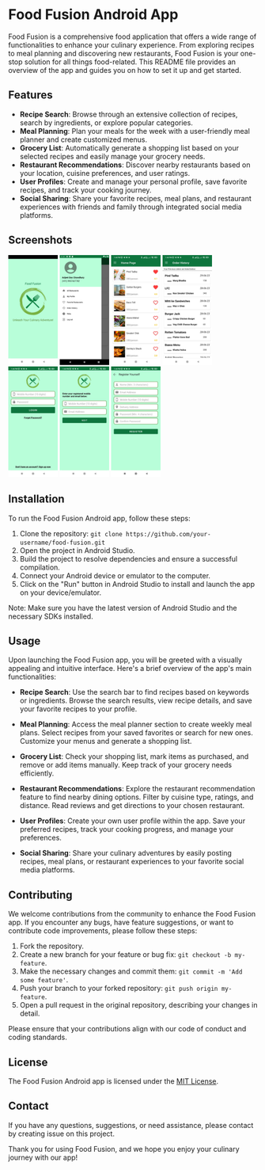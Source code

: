 # Food Fusion Android App

Food Fusion is a comprehensive food application that offers a wide range of functionalities to enhance your culinary experience. From exploring recipes to meal planning and discovering new restaurants, Food Fusion is your one-stop solution for all things food-related. This README file provides an overview of the app and guides you on how to set it up and get started.

## Features
- **Recipe Search**: Browse through an extensive collection of recipes, search by ingredients, or explore popular categories.
- **Meal Planning**: Plan your meals for the week with a user-friendly meal planner and create customized menus.
- **Grocery List**: Automatically generate a shopping list based on your selected recipes and easily manage your grocery needs.
- **Restaurant Recommendations**: Discover nearby restaurants based on your location, cuisine preferences, and user ratings.
- **User Profiles**: Create and manage your personal profile, save favorite recipes, and track your cooking journey.
- **Social Sharing**: Share your favorite recipes, meal plans, and restaurant experiences with friends and family through integrated social media platforms.
                                
## Screenshots

<img src="SplashScreen.jpeg" alt="Splash Screen" width=100px>
<img src="Drawer.png" alt="Drawer" width=100px>
<img src="Homepage.jpeg" alt="HomePage" width=100px>
<img src="History.jpeg" alt="History" width=100px>
<img src="Login.jpeg" alt="Login" width=100px>
<img src="ForgetPassword.jpeg" alt="Forget Password" width=100px>
<img src="Register.jpeg" alt="Registeration" width=100px>

## Installation

To run the Food Fusion Android app, follow these steps:

1. Clone the repository: `git clone https://github.com/your-username/food-fusion.git`
2. Open the project in Android Studio.
3. Build the project to resolve dependencies and ensure a successful compilation.
4. Connect your Android device or emulator to the computer.
5. Click on the "Run" button in Android Studio to install and launch the app on your device/emulator.

Note: Make sure you have the latest version of Android Studio and the necessary SDKs installed.

## Usage

Upon launching the Food Fusion app, you will be greeted with a visually appealing and intuitive interface. Here's a brief overview of the app's main functionalities:

- **Recipe Search**: Use the search bar to find recipes based on keywords or ingredients. Browse the search results, view recipe details, and save your favorite recipes to your profile.

- **Meal Planning**: Access the meal planner section to create weekly meal plans. Select recipes from your saved favorites or search for new ones. Customize your menus and generate a shopping list.

- **Grocery List**: Check your shopping list, mark items as purchased, and remove or add items manually. Keep track of your grocery needs efficiently.

- **Restaurant Recommendations**: Explore the restaurant recommendation feature to find nearby dining options. Filter by cuisine type, ratings, and distance. Read reviews and get directions to your chosen restaurant.

- **User Profiles**: Create your own user profile within the app. Save your preferred recipes, track your cooking progress, and manage your preferences.

- **Social Sharing**: Share your culinary adventures by easily posting recipes, meal plans, or restaurant experiences to your favorite social media platforms.

## Contributing

We welcome contributions from the community to enhance the Food Fusion app. If you encounter any bugs, have feature suggestions, or want to contribute code improvements, please follow these steps:

1. Fork the repository.
2. Create a new branch for your feature or bug fix: `git checkout -b my-feature`.
3. Make the necessary changes and commit them: `git commit -m 'Add some feature'`.
4. Push your branch to your forked repository: `git push origin my-feature`.
5. Open a pull request in the original repository, describing your changes in detail.

Please ensure that your contributions align with our code of conduct and coding standards.

## License

The Food Fusion Android app is licensed under the [MIT License](LICENSE).

## Contact

If you have any questions, suggestions, or need assistance, please contact by creating issue on this project.

Thank you for using Food Fusion, and we hope you enjoy your culinary journey with our app!

